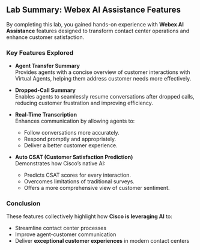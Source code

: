 ## Lab Summary: Webex AI Assistance Features

By completing this lab, you gained hands-on experience with **Webex AI Assistance** features designed to transform contact center operations and enhance customer satisfaction.

### Key Features Explored

- **Agent Transfer Summary**  
  Provides agents with a concise overview of customer interactions with Virtual Agents, helping them address customer needs more effectively.

- **Dropped-Call Summary**  
  Enables agents to seamlessly resume conversations after dropped calls, reducing customer frustration and improving efficiency.

- **Real-Time Transcription**  
  Enhances communication by allowing agents to:
  - Follow conversations more accurately.
  - Respond promptly and appropriately.
  - Deliver a better customer experience.

- **Auto CSAT (Customer Satisfaction Prediction)**  
  Demonstrates how Cisco’s native AI:
  - Predicts CSAT scores for every interaction.
  - Overcomes limitations of traditional surveys.
  - Offers a more comprehensive view of customer sentiment.

### Conclusion

These features collectively highlight how **Cisco is leveraging AI** to:

- Streamline contact center processes  
- Improve agent-customer communication  
- Deliver **exceptional customer experiences** in modern contact centers
